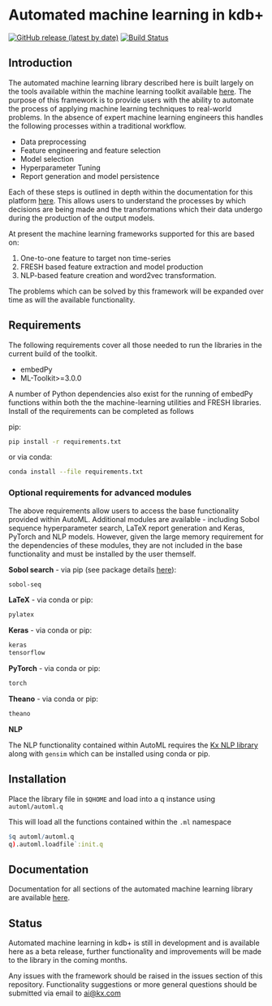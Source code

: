 # Automated machine learning in kdb+

[![GitHub release (latest by date)](https://img.shields.io/github/v/release/kxsystems/automl)](https://github.com/kxsystems/automl/releases) [![Build Status](https://travis-ci.com/KxSystems/automl.svg?branch=master)](https://travis-ci.com/KxSystems/automl)
## Introduction

The automated machine learning library described here is built largely on the tools available within the machine learning toolkit available [here](https://github.com/kxsystems/ml). The purpose of this framework is to provide users with the ability to automate the process of applying machine learning techniques to real-world problems. In the absence of expert machine learning engineers this handles the following processes within a traditional workflow.

- Data preprocessing
- Feature engineering and feature selection
- Model selection
- Hyperparameter Tuning
- Report generation and model persistence

Each of these steps is outlined in depth within the documentation for this platform [here](https://code.kx.com/q/ml/automl/). This allows users to understand the processes by which decisions are being made and the transformations which their data undergo during the production of the output models.

At present the machine learning frameworks supported for this are based on:

1. One-to-one feature to target non time-series
2. FRESH based feature extraction and model production
3. NLP-based feature creation and word2vec transformation.

The problems which can be solved by this framework will be expanded over time as will the available functionality.

## Requirements

The following requirements cover all those needed to run the libraries in the current build of the toolkit.

- embedPy
- ML-Toolkit>=3.0.0

A number of Python dependencies also exist for the running of embedPy functions within both the the machine-learning utilities and FRESH libraries. Install of the requirements can be completed as follows

pip:
```bash
pip install -r requirements.txt
```

or via conda:
```bash
conda install --file requirements.txt
```

### Optional requirements for advanced modules

The above requirements allow users to access the base functionality provided within AutoML. Additional modules are available - including Sobol sequence hyperparameter search, LaTeX report generation and Keras, PyTorch and NLP models. However, given the large memory requirement for the dependencies of these modules, they are not included in the base functionality and must be installed by the user themself.

**Sobol search** - via pip (see package details [here](https://pypi.org/project/sobol-seq/)):
```bash
sobol-seq
```

**LaTeX** - via conda or pip:
```bash
pylatex
```

**Keras** - via conda or pip:
```bash
keras
tensorflow
```

**PyTorch** - via conda or pip:
```bash
torch
```

**Theano** - via conda or pip:
```bash
theano
```

**NLP**

The NLP functionality contained within AutoML requires the [Kx NLP library](https://github.com/KxSystems/nlp) along with `gensim` which can be installed using conda or pip.


## Installation

Place the library file in `$QHOME` and load into a q instance using `automl/automl.q`

This will load all the functions contained within the `.ml` namespace  
```q
$q automl/automl.q
q).automl.loadfile`:init.q
```

## Documentation

Documentation for all sections of the automated machine learning library are available [here](https://code.kx.com/q/ml/automl/).

## Status

Automated machine learning in kdb+ is still in development and is available here as a beta release, further functionality and improvements will be made to the library in the coming months.

Any issues with the framework should be raised in the issues section of this repository. Functionality suggestions or more general questions should be submitted via email to ai@kx.com

